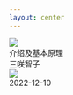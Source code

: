 ```yaml
---
layout: center
---
```


<div v-if="$slidev.nav.currentPage === 2" class="flex gap-8 px-10 justify-center scale-120 transform">
  <img
    src="/logo.svg"
    class="h-32"
    v-motion
    :initial="{ x: -100 }"
    :enter="{ x: 0 }"
  >
  <div
    v-motion
    :initial="{ x: 100 }"
    :enter="{ x: 0 }"
    items-center justify-center flex="~ col gap-1"
  >
    <VueMacrosTitle text-5xl font-bold />
    <div class="text-base op90">介绍及基本原理</div>
    <div text-sm self-end op90 font-light mt2>三咲智子</div>
  </div>
</div>

<div class="abs-br mx-10 my-8 flex scale-120">
  <div class="ml-3 flex flex-col text-right gap-1">
    <img
      src="/vueconf.svg"
      text="3xl"
      opacity="70"
    />
    <div class="text-sm opacity-50 font-mono">2022-12-10</div>
  </div>
</div>

<!--
- 大家好，这次非常荣幸能够来到 Vue Conf，和大家分享

- 这次要分享的主题是 **Vue Macros 的介绍与基本原理**
-->
